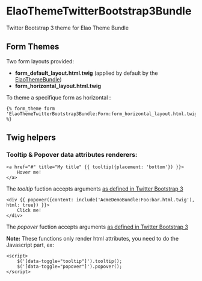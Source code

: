 ElaoThemeTwitterBootstrap3Bundle
================================

Twitter Bootstrap 3 theme for Elao Theme Bundle

Form Themes
-----------

Two form layouts provided:
- __form_default_layout.html.twig__ (applied by default by the [ElaoThemeBundle](https://github.com/Elao/ElaoThemeBundle))
- __form_horizontal_layout.html.twig__

To theme a specifique form as horizontal :

    {% form_theme form 'ElaoThemeTwitterBootstrap3Bundle:Form:form_horizontal_layout.html.twig' %}

Twig helpers
------------

### Tooltip & Popover data attributes renderers:

    <a href="#" title="My title" {{ tooltip({placement: 'bottom'}) }}>
        Hover me!
    </a>

The _tooltip_ fuction accepts arguments [as defined in Twitter Bootstrap 3](http://getbootstrap.com/javascript/#tooltips)

    <div {{ popover({content: include('AcmeDemoBundle:Foo:bar.html.twig'), html: true}) }}>
        Click me!
    </div>

The _popover_ fuction accepts arguments [as defined in Twitter Bootstrap 3](http://getbootstrap.com/javascript/#popovers)

__Note:__ These functions only render html attributes, you need to do the Javascript part, ex:

    <script>
        $('[data-toggle="tooltip"]').tooltip();
        $('[data-toggle="popover"]').popover();
    </script>
